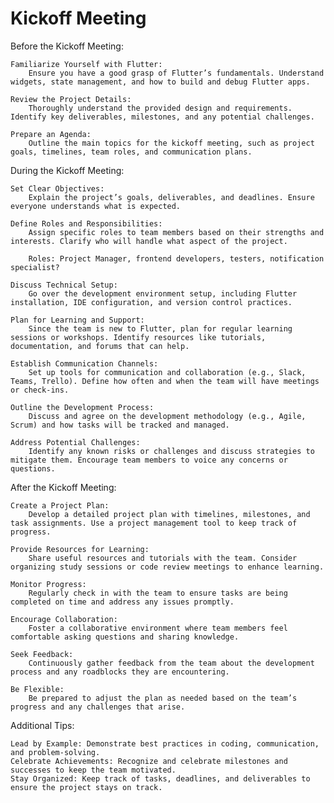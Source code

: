 # Kickoff Meeting

Before the Kickoff Meeting:

    Familiarize Yourself with Flutter:
        Ensure you have a good grasp of Flutter’s fundamentals. Understand widgets, state management, and how to build and debug Flutter apps.

    Review the Project Details:
        Thoroughly understand the provided design and requirements. Identify key deliverables, milestones, and any potential challenges.

    Prepare an Agenda:
        Outline the main topics for the kickoff meeting, such as project goals, timelines, team roles, and communication plans.

During the Kickoff Meeting:

    Set Clear Objectives:
        Explain the project’s goals, deliverables, and deadlines. Ensure everyone understands what is expected.

    Define Roles and Responsibilities:
        Assign specific roles to team members based on their strengths and interests. Clarify who will handle what aspect of the project.

        Roles: Project Manager, frontend developers, testers, notification specialist?

    Discuss Technical Setup:
        Go over the development environment setup, including Flutter installation, IDE configuration, and version control practices.

    Plan for Learning and Support:
        Since the team is new to Flutter, plan for regular learning sessions or workshops. Identify resources like tutorials, documentation, and forums that can help.

    Establish Communication Channels:
        Set up tools for communication and collaboration (e.g., Slack, Teams, Trello). Define how often and when the team will have meetings or check-ins.

    Outline the Development Process:
        Discuss and agree on the development methodology (e.g., Agile, Scrum) and how tasks will be tracked and managed.

    Address Potential Challenges:
        Identify any known risks or challenges and discuss strategies to mitigate them. Encourage team members to voice any concerns or questions.

After the Kickoff Meeting:

    Create a Project Plan:
        Develop a detailed project plan with timelines, milestones, and task assignments. Use a project management tool to keep track of progress.

    Provide Resources for Learning:
        Share useful resources and tutorials with the team. Consider organizing study sessions or code review meetings to enhance learning.

    Monitor Progress:
        Regularly check in with the team to ensure tasks are being completed on time and address any issues promptly.

    Encourage Collaboration:
        Foster a collaborative environment where team members feel comfortable asking questions and sharing knowledge.

    Seek Feedback:
        Continuously gather feedback from the team about the development process and any roadblocks they are encountering.

    Be Flexible:
        Be prepared to adjust the plan as needed based on the team’s progress and any challenges that arise.

Additional Tips:

    Lead by Example: Demonstrate best practices in coding, communication, and problem-solving.
    Celebrate Achievements: Recognize and celebrate milestones and successes to keep the team motivated.
    Stay Organized: Keep track of tasks, deadlines, and deliverables to ensure the project stays on track.
